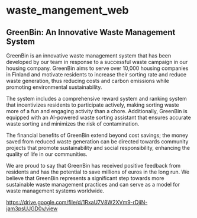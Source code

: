 # waste_mangement_web
## GreenBin: An Innovative Waste Management System

GreenBin is an innovative waste management system that has been developed by our team in response to a successful waste campaign in our housing company. GreenBin aims to serve over 10,000 housing companies in Finland and motivate residents to increase their sorting rate and reduce waste generation, thus reducing costs and carbon emissions while promoting environmental sustainability.

The system includes a comprehensive reward system and ranking system that incentivizes residents to participate actively, making sorting waste more of a fun and engaging activity than a chore. Additionally, GreenBin is equipped with an AI-powered waste sorting assistant that ensures accurate waste sorting and minimizes the risk of contamination.

The financial benefits of GreenBin extend beyond cost savings; the money saved from reduced waste generation can be directed towards community projects that promote sustainability and social responsibility, enhancing the quality of life in our communities.

We are proud to say that GreenBin has received positive feedback from residents and has the potential to save millions of euros in the long run. We believe that GreenBin represents a significant step towards more sustainable waste management practices and can serve as a model for waste management systems worldwide.

https://drive.google.com/file/d/1RxaU7V8W2XVm9-rDjiN-jam3psUJGD0v/view
